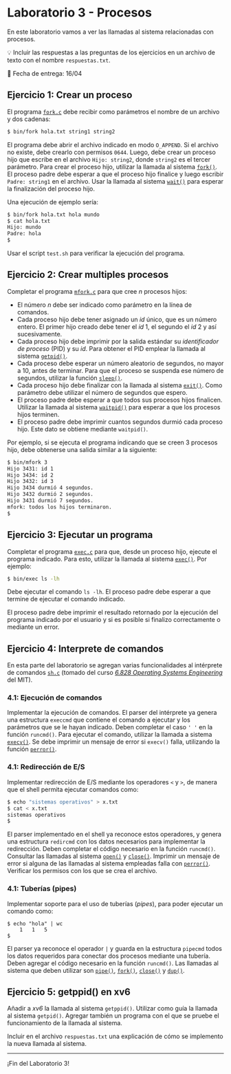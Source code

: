 # Laboratorio 3 - Procesos

En este laboratorio vamos a ver las llamadas al sistema relacionadas con procesos.

:bulb: Incluir las respuestas a las preguntas de los ejercicios en un archivo de texto con el nombre `respuestas.txt`.

:date: Fecha de entrega: 16/04

## Ejercicio 1: Crear un proceso

El programa [`fork.c`](fork.c) debe recibir como parámetros el nombre de un archivo y dos cadenas:

```sh
$ bin/fork hola.txt string1 string2
```

El programa debe abrir el archivo indicado en modo `O_APPEND`. Si el archivo no existe, debe crearlo con permisos `0644`. Luego, debe crear un proceso hijo que escribe en el archivo `Hijo: string2`, donde `string2` es el tercer parámetro. Para crear el proceso hijo, utilizar la llamada al sistema [`fork()`](http://man7.org/linux/man-pages/man2/fork.2.html). El proceso padre debe esperar a que el proceso hijo finalice y luego escribir `Padre: string1` en el archivo. Usar la llamada al sistema [`wait()`](http://man7.org/linux/man-pages/man2/wait.2.html) para esperar la finalización del proceso hijo.

Una ejecución de ejemplo sería:

```sh
$ bin/fork hola.txt hola mundo
$ cat hola.txt
Hijo: mundo
Padre: hola
$
```

Usar el script `test.sh` para verificar la ejecución del programa.

## Ejercicio 2: Crear multiples procesos

Completar el programa [`mfork.c`](mfork.c) para que cree *n* procesos hijos:

* El número *n* debe ser indicado como parámetro en la línea de comandos.
* Cada proceso hijo debe tener asignado un _id_ único, que es un número entero. El primer hijo creado debe tener el _id_ 1, el segundo el _id_ 2 y así sucesivamente.
* Cada proceso hijo debe imprimir por la salida estándar su *identificador de proceso* (PID) y su _id_. Para obtener el PID emplear la llamada al sistema [`getpid()`](http://man7.org/linux/man-pages/man2/getpid.2.html).
* Cada proceso debe esperar un número aleatorio de segundos, no mayor a 10, antes de terminar. Para que el proceso se suspenda ese número de segundos, utilizar la función [`sleep()`](http://man7.org/linux/man-pages/man3/sleep.3.html).
* Cada proceso hijo debe finalizar con la llamada al sistema [`exit()`](http://man7.org/linux/man-pages/man2/exit.3.html). Como parámetro debe utilizar el número de segundos que espero.
* El proceso padre debe esperar a que todos sus procesos hijos finalicen. Utilizar la llamada al sistema [`waitpid()`](http://man7.org/linux/man-pages/man2/waitpid.2.html) para esperar a que los procesos hijos terminen.
* El proceso padre debe imprimir cuantos segundos durmió cada proceso hijo. Este dato se obtiene mediante `waitpid()`.

Por ejemplo, si se ejecuta el programa indicando que se creen 3 procesos hijo, debe obtenerse una salida similar a la siguiente:

```bash
$ bin/mfork 3
Hijo 3431: id 1
Hijo 3434: id 2
Hijo 3432: id 3
Hijo 3434 durmió 4 segundos.
Hijo 3432 durmió 2 segundos.
Hijo 3431 durmió 7 segundos.
mfork: todos los hijos terminaron.
$
```

## Ejercicio 3: Ejecutar un programa

Completar el programa [`exec.c`](exec.c) para que, desde un proceso hijo, ejecute el programa indicado. Para esto, utilizar la llamada al sistema [`exec()`](http://man7.org/linux/man-pages/man3/exec.3.html). Por ejemplo:

```sh
$ bin/exec ls -lh
```

Debe ejecutar el comando `ls -lh`. El proceso padre debe esperar a que termine de ejecutar el comando indicado.

El proceso padre debe imprimir el resultado retornado por la ejecución del programa indicado por el usuario y si es posible si finalizo correctamente o mediante un error.

## Ejercicio 4: Interprete de comandos

En esta parte del laboratorio se agregan varias funcionalidades al intérprete de comandos [`sh.c`](sh.c) (tomado del curso [_6.828 Operating Systems Engineering_](https://pdos.csail.mit.edu/6.828/) del MIT).

### 4.1: Ejecución de comandos

Implementar la ejecución de comandos. El parser del intérprete ya genera una estructura `execcmd` que contiene el comando a ejecutar y los parámetros que se le hayan indicado. Deben completar el caso `' '` en la función `runcmd()`. Para ejecutar el comando, utilizar la llamada a sistema [`execv()`](http://man7.org/linux/man-pages/man3/exec.3.html). Se debe imprimir un mensaje de error si `execv()` falla, utilizando la función [`perror()`](http://man7.org/linux/man-pages/man3/perror.3.html).

### 4.1: Redirección de E/S

Implementar redirección de E/S mediante los operadores `<` y `>`, de manera que el shell permita ejecutar comandos como:

```bash
$ echo "sistemas operativos" > x.txt
$ cat < x.txt
sistemas operativos
$
```

El parser implementado en el shell ya reconoce estos operadores, y genera una estructura `redircmd` con los datos necesarios para implementar la redirección. Deben completar el código necesario en la función `runcmd()`. Consultar las llamadas al sistema [`open()`](http://man7.org/linux/man-pages/man2/open.2.html) y [`close()`](http://man7.org/linux/man-pages/man2/close.2.html). Imprimir un mensaje de error si alguna de las llamadas al sistema empleadas falla con [`perror()`](http://man7.org/linux/man-pages/man3/perror.3.html). Verificar los permisos con los que se crea el archivo.

### 4.1: Tuberías (pipes)

Implementar soporte para el uso de tuberías (_pipes_), para poder ejecutar un comando como:

```
$ echo "hola" | wc
    1   1   5
$
```

El parser ya reconoce el operador `|` y guarda en la estructura `pipecmd` todos los datos requeridos para conectar dos procesos mediante una tubería. Deben agregar el código necesario en la función `runcmd()`. Las llamadas al sistema que deben utilizar son [`pipe()`](http://man7.org/linux/man-pages/man2/pipe.2.html), [`fork()`](http://man7.org/linux/man-pages/man2/fork.2.html), [`close()`](http://man7.org/linux/man-pages/man2/close.2.html) y [`dup()`](http://man7.org/linux/man-pages/man2/dup.2.html).

## Ejercicio 5: getppid() en xv6

Añadir a _xv6_ la llamada al sistema `getppid()`. Utilizar como guía la llamada al sistema `getpid()`. Agregar también un programa con el que se pruebe el funcionamiento de la llamada al sistema.

Incluir en el archivo `respuestas.txt` una explicación de cómo se implemento la nueva llamada al sistema.

---

¡Fin del Laboratorio 3!

